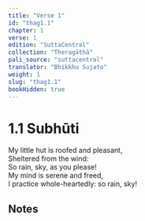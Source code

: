 ```yaml
---
title: "Verse 1"
id: "thag1.1"
chapter: 1
verse: 1
edition: "SuttaCentral"
collection: "Theragāthā"
pali_source: "suttacentral"
translator: "Bhikkhu Sujato"
weight: 1
slug: "thag1.1"
bookHidden: true
---
```


# 1.1 Subhūti

My little hut is roofed and pleasant,  
Sheltered from the wind:  
So rain, sky, as you please!  
My mind is serene and freed,  
I practice whole-heartedly: so rain, sky!  

## Notes